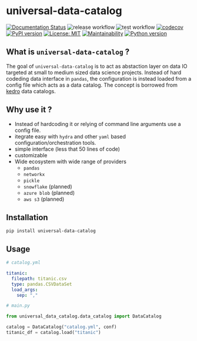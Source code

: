 # universal-data-catalog

[![Documentation Status](https://readthedocs.org/projects/universal-data-catalog/badge/?version=latest)](https://universal-data-catalog.readthedocs.io/en/latest/?badge=latest)
![release workflow](https://github.com/AnH0ang/universal-data-catalog/actions/workflows/release.yml/badge.svg)
![test workflow](https://github.com/AnH0ang/universal-data-catalog/actions/workflows/test.yml/badge.svg)
[![codecov](https://codecov.io/gh/AnH0ang/universal-data-catalog/branch/master/graph/badge.svg?token=UKXBKOXDVQ)](https://codecov.io/gh/AnH0ang/universal-data-catalog)
[![PyPI version](https://badge.fury.io/py/universal-data-catalog.svg)](https://badge.fury.io/py/universal-data-catalog)
[![License: MIT](https://img.shields.io/badge/License-MIT-yellow.svg)](https://github.com/AnH0ang/universal-data-catalog/blob/master/LICENCE)
[![Maintainability](https://api.codeclimate.com/v1/badges/b5bc602f4fb7c1132715/maintainability)](https://codeclimate.com/github/AnH0ang/universal-data-catalog/maintainability)
[![Python version](https://img.shields.io/badge/python->=3.7-blue.svg)](https://pypi.org/project/kedro/)

## What is `universal-data-catalog` ?

The goal of `universal-data-catalog` is to act as abstaction layer on data IO targeted at small to medium sized data science projects.
Instead of hard codeding data interface in `pandas`, the configuration is instead loaded from a config file which acts as a data catalog. The concept is borrowed from [kedro](https://github.com/quantumblacklabs/kedro) data catalogs.

## Why use it ?
* Instead of hardcoding it or relying of command line arguments use a config file.
* itegrate easy with `hydra` and other `yaml` based configuration/orchestration tools.
* simple interface (less that 50 lines of code)
* customizable
* Wide ecosystem with wide range of providers
    * `pandas`
    * `networkx`
    * `pickle`
    * `snowflake` (planned)
    * `azure blob` (planned)
    * `aws s3` (planned)

## Installation

```
pip install universal-data-catalog
```

## Usage

```yaml
# catalog.yml

titanic:
  filepath: titanic.csv
  type: pandas.CSVDataSet
  load_args:
    sep: ","
```

```python
# main.py

from universal_data_catalog.data_catalog import DataCatalog

catalog = DataCatalog("catalog.yml", conf)
titanic_df = catalog.load("titanic")
```

